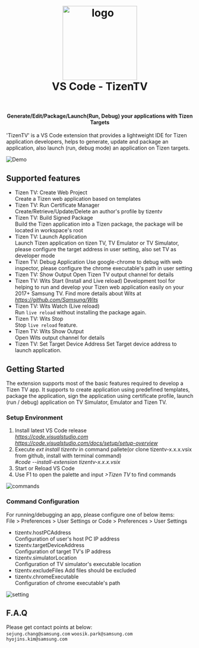 <h1 align="center">
  <br>
    <img src="https://raw.githubusercontent.com/samsung/vscode-extension-tizentv/master/images/icon.png?branch=master" alt="logo" width="200">
  <br>
  VS Code - TizenTV
  <br>
  <br>
</h1>

<h4 align="center">Generate/Edit/Package/Launch(Run, Debug) your applications with Tizen Targets</h4>

'TizenTV' is a VS Code extension that provides a lightweight IDE for Tizen application developers, helps to generate, update and package an application, also launch (run, debug mode) an application on Tizen targets.

![Demo](https://raw.githubusercontent.com/samsung/vscode-extension-tizentv/master/images/demo.gif)

## Supported features 

* Tizen TV: Create Web Project  
  Create a Tizen web application based on templates
* Tizen TV: Run Certificate Manager  
  Create/Retrieve/Update/Delete an author's profile by tizentv
* Tizen TV: Build Signed Package  
  Build the Tizen application into a Tizen package, the package will be located in workspace's root 
* Tizen TV: Launch Application  
  Launch Tizen application on tizen TV, TV Emulator or TV Simulator, please configure the target address in user setting, also set TV as developer mode  
* Tizen TV: Debug Application
  Use google-chrome to debug with web inspector, please configure the chrome executable's path in user setting 
* Tizen TV: Show Output
  Open Tizen TV output channel for details
* Tizen TV: Wits Start (Install and Live reload)
  Development tool for helping to run and develop your Tizen web application easily on your 2017+ Samsung TV. Find more details about Wits at *https://github.com/Samsung/Wits*
* Tizen TV: Wits Watch (Live reload)  
  Run `live reload` without installing the package again.
* Tizen TV: Wits Stop  
  Stop `live reload` feature.
* Tizen TV: Wits Show Output  
  Open Wits output channel for details
* Tizen TV: Set Target Device Address
  Set Target device address to launch application.

## Getting Started
The extension supports most of the basic features required to develop a Tizen TV app. It supports to create application using predefined templates, package the application, sign the application using certificate profile, launch (run / debug) application on TV Simulator, Emulator and Tizen TV.

### Setup Environment  
1. Install latest VS Code release  
   *https://code.visualstudio.com*  
   *https://code.visualstudio.com/docs/setup/setup-overview* 
2. Execute *ext install tizentv* in command pallete(or clone tizentv-x.x.x.vsix from github, install with terminal command)  
   *#code --install-extension tizentv-x.x.x.vsix*  
3. Start or Reload VS Code  
4. Use F1 to open the palette and input *>Tizen TV* to find commands
   
<p><img src="https://raw.githubusercontent.com/samsung/vscode-extension-tizentv/master/images/commands.png" alt="commands"></p>

### Command Configuration  
For running/debugging an app, please configure one of below items:  
File > Preferences > User Settings or Code > Preferences > User Settings  
* tizentv.hostPCAddress  
  Configuration of user's host PC IP address  
* tizentv.targetDeviceAddress  
  Configuration of target TV's IP address  
* tizentv.simulatorLocation  
  Configuration of TV simulator's executable location  
* tizentv.excludeFiles 
  Add files should be excluded
* tizentv.chromeExecutable  
  Configuration of chrome executable's path

<p><img src="https://raw.githubusercontent.com/samsung/vscode-extension-tizentv/master/images/setting.png" alt="setting"></p>

## F.A.Q
Please get contact points at below:  
`sejung.chang@samsung.com`
`woosik.park@samsung.com`  
`hyojins.kim@samsung.com`

